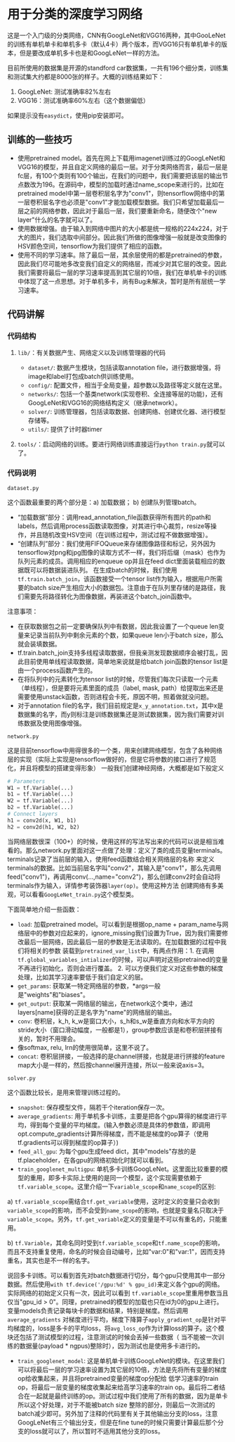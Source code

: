 # 用于分类的深度学习网络

这是一个入门级的分类网络，CNN有GoogLeNet和VGG16两种，其中GooLeNet的训练有单机单卡和单机多卡（默认4卡）两个版本，而VGG16只有单机单卡的版本，但是要改成单机多卡也是和GoogLeNet一样的方法。

目前所使用的数据集是开源的standford car数据集，一共有196个细分类，训练集和测试集大约都是8000张的样子。大概的训练结果如下：

1. GoogLeNet: 测试准确率82%左右
2. VGG16：测试准确率60%左右（这个数据偏低）

如果提示没有`easydict`，使用pip安装即可。

## 训练的一些技巧

* 使用pretrained model。首先在网上下载用imagenet训练过的GoogLeNet和VGG16的模型，并且自定义网络的最后一层。对于分类网络而言，最后一层是fc层，有100个类则有100个输出，在我们的问题中，我们需要把该层的输出节点数改为196。在源码中，模型的加载时通过name_scope来进行的，比如在pretrained model中第一层卷积层名字为"conv1"，则tensorflow网络中的第一层卷积层名字也必须是"conv1"才能加载模型数据。我们只希望加载最后一层之前的网络参数，因此对于最后一层，我们要重新命名，随便改个"new layer"什么的名字就可以了。
* 使用数据增强。由于输入到网络中图片的大小都是统一规格的224x224，对于大的图片，我们选取中间部分。因此我们所做的图像增强一般就是改变图像的HSV颜色空间，tensorflow为我们提供了相应的函数。
* 使用不同的学习速率。除了最后一层，其余层使用的都是pretrained的参数，因此我们尽可能地多改变我们自定义的网络层，而减少对其它层的改变。因此我们需要将最后一层的学习速率提高到其它层的10倍，我们在单机单卡的训练中体现了这一点思想。对于单机多卡，尚有Bug未解决，暂时是所有层统一学习速率。

## 代码讲解

### 代码结构
1. `lib/`：有关数据产生、网络定义以及训练管理器的代码
    * `dataset/`: 数据产生模块，包括读取annotation file，进行数据增强，将image和label打包成batch供训练使用。
    * `config/`: 配置文件，相当于全局变量，超参数以及路径等定义就在这里。
    * `networks/`: 包括一个基类network(实现卷积、全连接等层的功能)，还有GoogLeNet和VGG16的网络结构定义（继承network）。
    * `solver/`: 训练管理器，包括读取数据、创建网络、创建优化器、进行模型存储等。
    * `utils/`: 提供了计时器timer
    
2. `tools/`：启动网络的训练。要进行网络训练直接运行`python train.py`就可以了。

### 代码说明
`dataset.py`

这个函数最重要的两个部分是：a) 加载数据； b) 创建队列管理batch。

* “加载数据”部分：调用read_annotation_file函数获得所有图片的path和labels，然后调用process函数读取图像，对其进行中心裁剪，resize等操作，并且随机改变HSV空间（在训练过程中，测试过程不做数据增强）。
* “创建队列”部分：我们使用FIFOQueue来存储图像路径和标记，另外因为tensorflow对png和jpg图像的读取方式不一样，我们将后缀（mask）也作为队列元素的成员。调用相应的enqueue op并且在feed dict里面装载相应的数据既可以将数据装进队列。
在生成batch的时候，我们使用`tf.train.batch_join`，该函数接受一个tensor list作为输入，根据用户所需要的batch size产生相应大小的数据包。注意由于在队列里存储的是路径，我们需要先将路径转化为图像数据，再装进这个batch_join函数中。

注意事项：
* 在获取数据包之前一定要确保队列中有数据，因此我设置了一个queue len变量来记录当前队列中剩余元素的个数，如果queue len小于batch size，那么就会装填数据。
* tf.train.batch_join支持多线程读取数据，但我亲测发现数据顺序会被打乱，因此目前使用单线程读取数据，简单地来说就是给batch join函数的tensor list是由一个process函数产生的。
* 在将队列中的元素转化为tensor list的时候，尽管我们每次只读取一个元素（单线程），但是要将元素里面的成员（label, mask, path）给提取出来还是需要使用unstack函数，否则进程会卡死，原因不明，照着做就没问题。
* 对于annotation file的名字，我们目前规定是`x_y_annotation.txt`，其中x是数据集的名字，而y则标注是训练数据集还是测试数据集，因为我们需要对训练数据及使用图像增强。

`network.py`

这是目前tensorflow中用得很多的一个类，用来创建网络模型，包含了各种网络层的实现（实际上实现是tensorflow做好的，但是它将参数的接口进行了规范化，并且将模型的搭建变得形象）
一般我们创建神经网络，大概都是如下般定义
```python
# Parameters
W1 = tf.Variable(...)
b1 = tf.Variable(...)
W2 = tf.Variable(...)
b2 = tf.Variable(...)
# Connect layers
h1 = conv2d(x, W1, b1)
h2 = conv2d(h1, W2, b2)
```
当网络层数很深（100+）的时候，使用这样的写法写出来的代码可以说是相当难看的。那么network.py里面对这一点做了处理：定义了类的成员变量terminals。terminals记录了当前层的输入，使用feed函数结合相关网络层的名称
来定义terminals的数据。比如当前层名字叫"conv2"，其输入是"conv1"，那么先调用feed("conv1")，再调用conv(...,name="conv2")，那么创建conv2时会自动将terminals作为输入，详情参考装饰器`layer(op)`。使用这种方法
创建网络有多美观，可以看看`GoogLeNet_train.py`这个模型类。

下面简单地介绍一些函数：
* `load`: 加载pretrained model。可以看到是根据op_name + param_name与网络层中的参数对应起来的，ignore_missing我们设置为True，因为我们需要修改最后一层网络，因此最后一层的参数是无法读取的。在加载数据的过程中我们将相关的参数
装载到`pretrained_var_list`中，有两点作用：1. 在调用`tf.global_variables_intializer`的时候，可以声明对这些pretrained的变量不再进行初始化，否则会进行覆盖。 2. 可以方便我们定义对这些参数的梯度处理，比如其学习速率要低于我们自定义的层。
* `get_params`: 获取某一特定网络层的参数，*args一般是"weights"和"biases"。
* `get_output`: 获取某一网络层的输出，在network这个类中，通过layers[name]获得的正是名字为"name"的网络层的输出。
* `conv`: 卷积层，k_h, k_w是窗口大小，s_h和s_w是垂直方向和水平方向的stride大小（窗口滑动幅度，一般都是1），group参数应该是和卷积层拼接有关的，暂时不用理会。
* 像softmax, relu, lrn的使用很简单，这里不说了。
* `concat`: 卷积层拼接，一般选择的是channel拼接，也就是进行拼接的feature map大小是一样的，然后按channel展开连接，所以一般来说axis=3。

`solver.py`

这个函数比较长，是用来管理训练过程的。
* `snapshot`: 保存模型文件，隔若干个iteration保存一次。
* `average_gradients`: 用于单机多卡训练，主要是把各个gpu算得的梯度进行平均，得到每个变量的平均梯度。(输入参数必须是具体的参数值，即调用opt.compute_gradients计算所得梯度，而不能是梯度的op算子（使用tf.gradients可以得到梯度的op算子）)
* `feed_all_gpu`: 为每个gpu生成feed dict，其中"models"存放的是tf.placeholder，在各gpu的网络初始化时就可以看到。
* `train_googlenet_multigpu`: 单机多卡训练GoogLeNet。这里面比较重要的模型的重用，即多卡实际上使用的是同一个模型，这个实现需要依赖于`tf.variable_scope`。这里介绍一下`variable_scope`和`name_scope`的区别:

a) `tf.variable_scope`需结合`tf.get_variable`使用，这时定义的变量只会收到`variable_scope`的影响，而不会受到`name_scope`的影响，也就是变量名只取决于`variable_scope`。另外，`tf.get_variable`定义的变量是不可以有重名的，只能重用。

b) `tf.Variable`，其命名同时受到`tf.variable_scope`和`tf.name_scope`的影响，而且不支持重复使用，命名的时候会自动编号，比如"var:0"和"var:1"，因而支持重名，其实也是不一样的名字。

说回多卡训练。可以看到首先对batch数据进行切分，每个gpu只使用其中一部分数据。然后使用`with tf.device('/gpu:%d' % gpu_id)`来定义各个gpu的网络。实际网络的初始定义只有一次，因此可以看到
`tf.variable_scope`里重用参数当且仅当"gpu_id > 0"。同理，pretrained的模型的加载也只在id为0的gpu上进行。变量models负责记录每块卡的数据和结果，特别是梯度。然后调用`average_gradients`
对梯度进行平均，梯度下降算子`apply_gradient_op`是针对平均梯度的，loss是多卡的平均loss，将`avg_loss_op`作为计算loss的算子。这个模块还包括了测试模型的过程，注意测试的时候会丢掉一些数据（
当不能被一次训练的数据量(payload * ngpus)整除时），因为测试也是使用多卡进行的。

* `train_googlenet_model`: 这是单机单卡训练GoogLeNet的模块。在这里我们可以将最后一层的学习速率设置为其它层的10倍，方法是先将所有变量的梯度op给收集起来，并且将pretrained变量的梯度op分配给
低学习速率的train op，将最后一层变量的梯度收集起来给高学习速率的train op。最后将二者结合在一起就是最终训练的op。测试过程中我们使用了所有的数据，因为是单卡所以这个好处理，对于不能被batch size
整除的部分，则最后一次测试的batch减少即可。另外加了注释的代码里有关于其他输出分支的loss，注意GoogLeNet有三个输出分支，但是在fine tune的时候只需要计算最后那个分支的loss就可以了，所以暂时不适用其他分支的loss。

